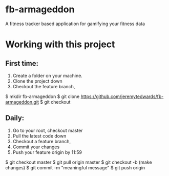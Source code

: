# fb-armageddon
A fitness tracker based application for gamifying your fitness data

# Working with this project
## First time:
  1) Create a folder on your machine.
  2) Clone the project down
  3) Checkout the feature branch, <feature>

  $ mkdir fb-armageddon
  $ git clone https://github.com/jeremytedwards/fb-armageddon.git
  $ git checkout <feature>
  
## Daily:
  1) Go to your root, checkout master
  2) Pull the latest code down
  3) Checkout a feature branch, <feature>
  4) Commit your changes
  5) Push your feature origin by 11:59 
  
  $ git checkout master
  $ git pull origin master
  $ git checkout -b <feature>
    (make changes)
  $ git commit -m "meaningful message"
  $ git push origin <feature>